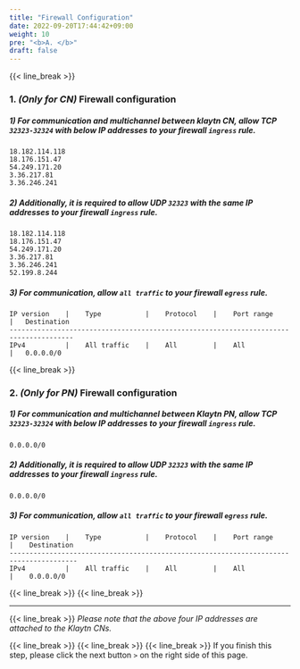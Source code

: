 ```yaml
---
title: "Firewall Configuration"
date: 2022-09-20T17:44:42+09:00
weight: 10
pre: "<b>A. </b>"
draft: false
---
```

{{< line_break >}}

### 1. *(Only for CN)* Firewall configuration

##### 1) For communication and multichannel between klaytn CN, allow TCP ```32323-32324``` with below IP addresses to your firewall ```ingress``` rule.
```vim
18.182.114.118  
18.176.151.47 
54.249.171.20
3.36.217.81
3.36.246.241
```

##### 2) Additionally, it is required to allow UDP ```32323``` with the same IP addresses to your firewall ```ingress``` rule.
```vim
18.182.114.118  
18.176.151.47 
54.249.171.20
3.36.217.81
3.36.246.241
52.199.8.244
``` 

##### 3) For communication, allow ```all traffic``` to your firewall ```egress``` rule.
```vim
IP version    |    Type           |    Protocol    |    Port range    |   Destination
--------------------------------------------------------------------------------------
IPv4          |    All traffic    |    All         |    All           |   0.0.0.0/0
``` 

{{< line_break >}}

### 2. *(Only for PN)* Firewall configuration

##### 1) For communication and multichannel between Klaytn PN, allow TCP ```32323-32324``` with below IP addresses to your firewall ```ingress``` rule.
```vim
0.0.0.0/0
```

##### 2) Additionally, it is required to allow UDP ``` 32323 ``` with the same IP addresses to your firewall ```ingress``` rule.
```vim
0.0.0.0/0
``` 

##### 3) For communication, allow ```all traffic``` to your firewall ```egress``` rule.
```vim
IP version    |    Type           |    Protocol    |    Port range    |    Destination
---------------------------------------------------------------------------------------
IPv4          |    All traffic    |    All         |    All           |    0.0.0.0/0
``` 

{{< line_break >}}
{{< line_break >}}

---
{{< line_break >}}
*Please note that the above four IP addresses are attached to the Klaytn CNs.*

{{< line_break >}}
{{< line_break >}}
{{< line_break >}}
If you finish this step, please click the next button ```>``` on the right side of this page.
